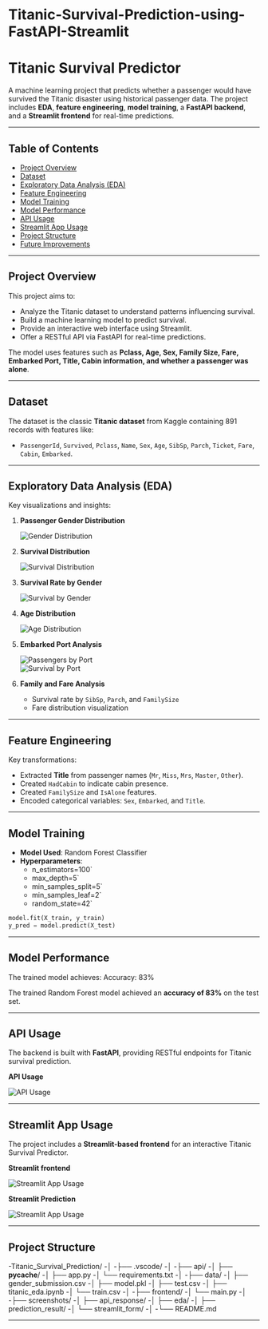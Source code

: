 # Titanic-Survival-Prediction-using-FastAPI-Streamlit
# Titanic Survival Predictor

A machine learning project that predicts whether a passenger would have survived the Titanic disaster using historical passenger data. The project includes **EDA**, **feature engineering**, **model training**, a **FastAPI backend**, and a **Streamlit frontend** for real-time predictions.

---

## Table of Contents

- [Project Overview](#project-overview)  
- [Dataset](#dataset)  
- [Exploratory Data Analysis (EDA)](#exploratory-data-analysis-eda)  
- [Feature Engineering](#feature-engineering)  
- [Model Training](#model-training)  
- [Model Performance](#model-performance)  
- [API Usage](#api-usage)  
- [Streamlit App Usage](#streamlit-app-usage)  
- [Project Structure](#project-structure)  
- [Future Improvements](#future-improvements)

---

## Project Overview

This project aims to:

- Analyze the Titanic dataset to understand patterns influencing survival.
- Build a machine learning model to predict survival.
- Provide an interactive web interface using Streamlit.
- Offer a RESTful API via FastAPI for real-time predictions.

The model uses features such as **Pclass, Age, Sex, Family Size, Fare, Embarked Port, Title, Cabin information, and whether a passenger was alone**.

---

## Dataset

The dataset is the classic **Titanic dataset** from Kaggle containing 891 records with features like:

- `PassengerId`, `Survived`, `Pclass`, `Name`, `Sex`, `Age`, `SibSp`, `Parch`, `Ticket`, `Fare`, `Cabin`, `Embarked`.

---

## Exploratory Data Analysis (EDA)

Key visualizations and insights:

1. **Passenger Gender Distribution**  

   ![Gender Distribution](Titanic_Survival_Predictor/screenshots/eda/gender_distribution.png)

2. **Survival Distribution**  

   ![Survival Distribution](Titanic_Survival_Predictor/screenshots/eda/Survival_Distribution.png)

3. **Survival Rate by Gender**  

   ![Survival by Gender](Titanic_Survival_Predictor/screenshots/eda/Survival_Rate_by_Gender.png)

4. **Age Distribution**  

   ![Age Distribution](Titanic_Survival_Predictor/screenshots/eda/Age_Distribution.png)

5. **Embarked Port Analysis**  

   ![Passengers by Port](Titanic_Survival_Predictor/screenshots/eda/Embarked_Port_Counts.png)  
   ![Survival by Port](Titanic_Survival_Predictor/screenshots/eda/Survival_Rate_by_Embarked.png)

6. **Family and Fare Analysis**  

   - Survival rate by `SibSp`, `Parch`, and `FamilySize`  
   - Fare distribution visualization  

---

## Feature Engineering

Key transformations:

- Extracted **Title** from passenger names (`Mr`, `Miss`, `Mrs`, `Master`, `Other`).  
- Created `HadCabin` to indicate cabin presence.  
- Created `FamilySize` and `IsAlone` features.  
- Encoded categorical variables: `Sex`, `Embarked`, and `Title`.

---

## Model Training

- **Model Used**: Random Forest Classifier  
- **Hyperparameters**:
  - n_estimators=100`
  - max_depth=5`
  - min_samples_split=5`
  - min_samples_leaf=2`
  - random_state=42`

```python
model.fit(X_train, y_train)
y_pred = model.predict(X_test)
```
---
## Model Performance

The trained model achieves:
Accuracy: 83%

The trained Random Forest model achieved an **accuracy of 83%** on the test set. 


---

## API Usage

The backend is built with **FastAPI**, providing RESTful endpoints for Titanic survival prediction.

 **API Usage**  

   ![API Usage](Titanic_Survival_Predictor/screenshots/api_response/2025-09-08_11-48.png)
   
---
## Streamlit App Usage

The project includes a **Streamlit-based frontend** for an interactive Titanic Survival Predictor. 



**Streamlit frontend**  


![Streamlit App Usage](Titanic_Survival_Predictor/screenshots/streamlit_form/2025-09-08_11-54.png)



**Streamlit Prediction**  


![Streamlit App Usage](Titanic_Survival_Predictor/screenshots/streamlit_form/2025-09-08_11-55_1.png)

---

## Project Structure

-Titanic_Survival_Prediction/
-│
-├── .vscode/
-│
-├── api/
-│   ├── __pycache__/
-│   ├── app.py
-│   └── requirements.txt
-│
-├── data/
-│   ├── gender_submission.csv
-│   ├── model.pkl
-│   ├── test.csv
-│   ├── titanic_eda.ipynb
-│   └── train.csv
-│
-├── frontend/
-│   └── main.py
-│
-├── screenshots/
-│   ├── api_response/
-│   ├── eda/
-│   ├── prediction_result/
-│   └── streamlit_form/
-│
-└── README.md


---
